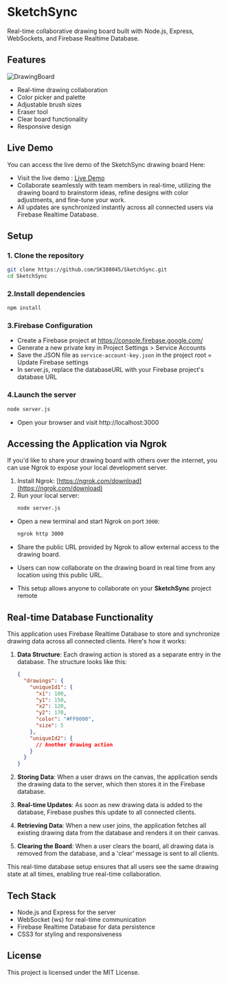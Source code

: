 # SketchSync
Real-time collaborative drawing board built with Node.js, Express, WebSockets, and Firebase Realtime Database.

## Features

![DrawingBoard](https://simkafire.com/img/drawingboard.png)
- Real-time drawing collaboration
- Color picker and palette
- Adjustable brush sizes
- Eraser tool
- Clear board functionality
- Responsive design

## Live Demo
You can access the live demo of the SketchSync drawing board Here:
- Visit the live demo :  [Live Demo](https://3b2b-54-82-56-209.ngrok-free.app) 
- Collaborate seamlessly with team members in real-time, utilizing the drawing board to brainstorm ideas, refine designs with color 
  adjustments, and fine-tune your work.
- All updates are synchronized instantly across all connected users via Firebase Realtime Database.

## Setup

### 1. Clone the repository
  ```bash
  git clone https://github.com/SK108045/SketchSync.git
  cd SketchSync
  ```
### 2.Install dependencies
  ```bash
  npm install
  ```

### 3.Firebase Configuration

- Create a Firebase project at https://console.firebase.google.com/
- Generate a new private key in Project Settings > Service Accounts
- Save the JSON file as ```service-account-key.json``` in the project root
= Update Firebase settings
- In server.js, replace the databaseURL with your Firebase project's database URL

### 4.Launch the server
  ```bash
  node server.js
  ```
- Open your browser and visit http://localhost:3000
   

## Accessing the Application via Ngrok

If you'd like to share your drawing board with others over the internet, you can use Ngrok to expose your local development server.

1. Install Ngrok: [https://ngrok.com/download](https://ngrok.com/download)
2. Run your local server:
   ```bash
   node server.js
   ```
- Open a new terminal and start Ngrok on port ``3000``:

  ```bash
  ngrok http 3000
  ```
- Share the public URL provided by Ngrok to allow external access to the drawing board.
- Users can now collaborate on the drawing board in real time from any location using this public URL.

- This setup allows anyone to collaborate on your **SketchSync** project remote

## Real-time Database Functionality

This application uses Firebase Realtime Database to store and synchronize drawing data across all connected clients. Here's how it works:

1. **Data Structure**: Each drawing action is stored as a separate entry in the database. The structure looks like this:

   ```json
   {
     "drawings": {
       "uniqueId1": {
         "x1": 100,
         "y1": 150,
         "x2": 120,
         "y2": 170,
         "color": "#FF0000",
         "size": 5
       },
       "uniqueId2": {
         // Another drawing action
       }
     }
   }
   ```

2. **Storing Data**: When a user draws on the canvas, the application sends the drawing data to the server, which then stores it in the Firebase database.

3. **Real-time Updates**: As soon as new drawing data is added to the database, Firebase pushes this update to all connected clients.

4. **Retrieving Data**: When a new user joins, the application fetches all existing drawing data from the database and renders it on their canvas.

5. **Clearing the Board**: When a user clears the board, all drawing data is removed from the database, and a 'clear' message is sent to all clients.

This real-time database setup ensures that all users see the same drawing state at all times, enabling true real-time collaboration.

## Tech Stack
- Node.js and Express for the server
- WebSocket (ws) for real-time communication
- Firebase Realtime Database for data persistence
- CSS3 for styling and responsiveness

## License
This project is licensed under the MIT License.
